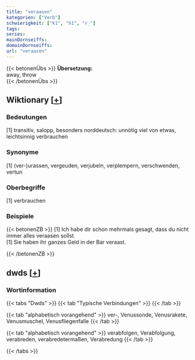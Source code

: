 ```yaml
---
title: "veraasen"
kategorien: ["Verb"]
schwierigkeit: ["k1", "h1", "r_"]
tags:
series:
mainDornseiffs:
domainDornseiffs:
url: "veraasen"
---
```


{{< betonenÜbs >}}
**Übersetzung:**  
away, throw  
{{< /betonenÜbs >}}

## Wiktionary [[+](https://de.wiktionary.org/wiki/veraasen)]

### Bedeutungen
[1] transitiv, salopp, besonders norddeutsch: unnötig viel von etwas, leichtsinnig verbrauchen  

### Synonyme
[1] (ver-)urassen, vergeuden, verjubeln, verplempern, verschwenden, vertun  

### Oberbegriffe
[1] verbrauchen  

### Beispiele
{{< betonenZB >}}
[1] Ich habe dir schon mehrmals gesagt, dass du nicht immer alles veraasen sollst.  
[1] Sie haben ihr ganzes Geld in der Bar veraast.  

{{< /betonenZB >}}


## dwds [[+](https://www.dwds.de/wb/veraasen)]

### Wortinformation
{{< tabs "Dwds" >}}
{{< tab "Typische Verbindungen" >}}
{{< /tab >}}

{{< tab "alphabetisch vorangehend" >}}
ver-, Venussonde, Venusrakete, Venusmuschel, Venusfliegenfalle
{{< /tab >}}

{{< tab "alphabetisch vorangehend" >}}
verabfolgen, Verabfolgung, verabreden, verabredetermaßen, Verabredung
{{< /tab >}}

{{< /tabs >}}

